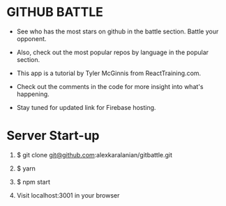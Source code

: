 # GITHUB BATTLE

* See who has the most stars on github in the battle section. Battle your opponent.

* Also, check out the most popular repos by language in the popular section.

* This app is a tutorial by Tyler McGinnis from ReactTraining.com.

* Check out the comments in the code for more insight into what's happening.

* Stay tuned for updated link for Firebase hosting.


# Server Start-up

1. $ git clone git@github.com:alexkaralanian/gitbattle.git

2. $ yarn

3. $ npm start

4. Visit localhost:3001 in your browser
